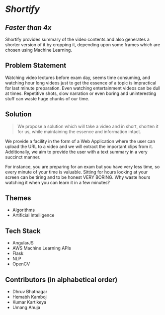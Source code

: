 # ***Shortify***
## ***Faster than 4x***
 Shortify provides summary of the video contents and also generates a shorter version of it by cropping it, depending upon some frames which are chosen 
 using Machine Learning.


## Problem Statement
Watching video lectures before exam day, seems time consuming, and watching hour long videos just to get the essence of a topic is impractical for last minute preparation. Even watching entertainment videos can be dull at times. Repetitive shots, slow narration or even boring and uninteresting stuff can waste huge chunks of our time.   


## Solution
> We propose a solution which will take a video and in short, shorten it for us, while maintaining the essence and information intact.   

We provide a facility in the form of a Web Application where the user can upload the URL to a video and we will extract the important clips from it. Additionally, we aim to provide the user with a text summary in a very succinct manner. 

For instance, you are preparing for an exam but you have very less time, so every minute of your time is valuable. Sitting for hours looking at your screen can be tiring and to be honest VERY BORING. Why waste hours watching it when you can learn it in a few minutes?

## Themes 
* Algorithms 
* Artificial Intelligence
  
## Tech Stack
* AngularJS
* AWS Machine Learning APIs
* Flask
* NLP
* OpenCV

## Contributors (in alphabetical order)
* Dhruv Bhatnagar
* Hemabh Kamboj
* Kumar Kartikeya
* Umang Ahuja   





